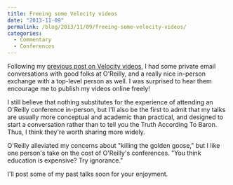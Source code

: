 ```yaml
---
title: Freeing some Velocity videos
date: "2013-11-09"
permalink: /blog/2013/11/09/freeing-some-velocity-videos/
categories:
  - Commentary
  - Conferences
---
```

Following my [previous post on Velocity videos][1], I had some private email conversations with good folks at O'Reilly, and a really nice in-person exchange with a top-level person as well. I was surprised to hear them encourage me to publish my videos online freely! 

I still believe that nothing substitutes for the experience of attending an O'Reilly conference in-person, but I'll also be the first to admit that my talks are usually more conceptual and academic than practical, and designed to start a conversation rather than to tell you the Truth According To Baron. Thus, I think they're worth sharing more widely. 

O'Reilly alleviated my concerns about "killing the golden goose," but I like one person's take on the cost of O'Reilly's conferences. "You think education is expensive? Try ignorance." 

I'll post some of my past talks soon for your enjoyment.

 [1]: http://www.xaprb.com/blog/2013/10/24/should-velocity-videos-be-free/ "Should Velocity videos be free?"
